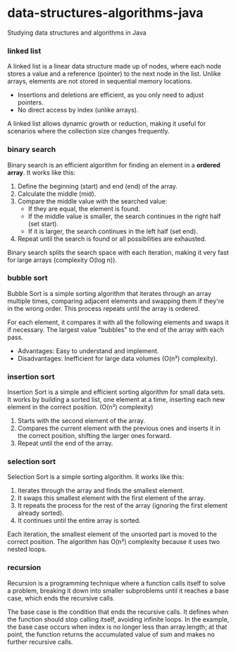 # data-structures-algorithms-java
Studying data structures and algorithms in Java


### linked list
A linked list is a linear data structure made up of nodes, where each node stores a value and a reference (pointer) to the next node in the list. Unlike arrays, elements are not stored in sequential memory locations.

- Insertions and deletions are efficient, as you only need to adjust pointers.
- No direct access by index (unlike arrays).

A linked list allows dynamic growth or reduction, making it useful for scenarios where the collection size changes frequently.


### binary search
Binary search is an efficient algorithm for finding an element in a **ordered array**. It works like this:

1. Define the beginning (start) and end (end) of the array.
2. Calculate the middle (mid).
3. Compare the middle value with the searched value:
    - If they are equal, the element is found.
    - If the middle value is smaller, the search continues in the right half (set start).
    - If it is larger, the search continues in the left half (set end).
4. Repeat until the search is found or all possibilities are exhausted.

Binary search splits the search space with each iteration, making it very fast for large arrays (complexity O(log n)).


### bubble sort
Bubble Sort is a simple sorting algorithm that iterates through an array multiple times, comparing adjacent elements and swapping them if they're in the wrong order. This process repeats until the array is ordered.

For each element, it compares it with all the following elements and swaps it if necessary. The largest value "bubbles" to the end of the array with each pass.

- Advantages: Easy to understand and implement.
- Disadvantages: Inefficient for large data volumes (O(n²) complexity).


### insertion sort
Insertion Sort is a simple and efficient sorting algorithm for small data sets. It works by building a sorted list, one element at a time, inserting each new element in the correct position. (O(n²) complexity)

1. Starts with the second element of the array.
2. Compares the current element with the previous ones and inserts it in the correct position, shifting the larger ones forward.
3. Repeat until the end of the array.


### selection sort
Selection Sort is a simple sorting algorithm. It works like this:

1. Iterates through the array and finds the smallest element.
2. It swaps this smallest element with the first element of the array.
3. It repeats the process for the rest of the array (ignoring the first element already sorted).
4. It continues until the entire array is sorted.

Each iteration, the smallest element of the unsorted part is moved to the correct position. The algorithm has O(n²) complexity because it uses two nested loops.

### recursion
Recursion is a programming technique where a function calls itself to solve a problem, breaking it down into smaller subproblems until it reaches a base case, which ends the recursive calls.

The base case is the condition that ends the recursive calls. It defines when the function should stop calling itself, avoiding infinite loops. In the example, the base case occurs when index is no longer less than array.length; at that point, the function returns the accumulated value of sum and makes no further recursive calls.